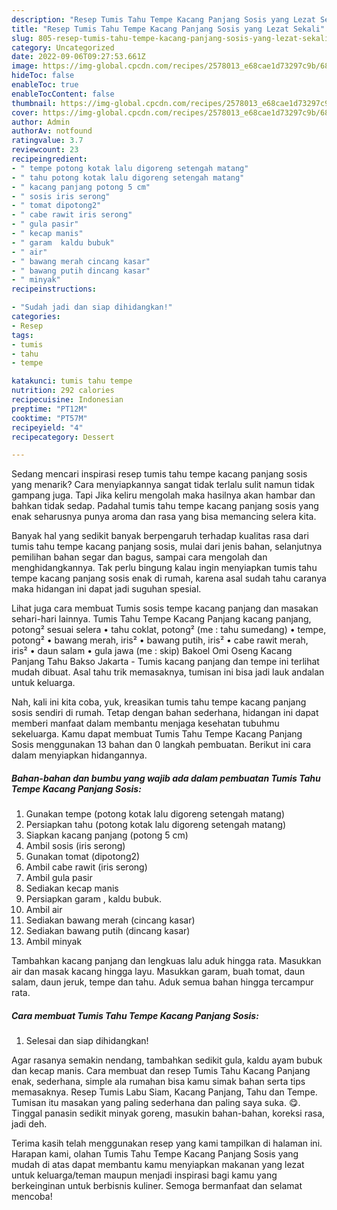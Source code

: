 ```yaml
---
description: "Resep Tumis Tahu Tempe Kacang Panjang Sosis yang Lezat Sekali"
title: "Resep Tumis Tahu Tempe Kacang Panjang Sosis yang Lezat Sekali"
slug: 805-resep-tumis-tahu-tempe-kacang-panjang-sosis-yang-lezat-sekali
category: Uncategorized
date: 2022-09-06T09:27:53.661Z
image: https://img-global.cpcdn.com/recipes/2578013_e68cae1d73297c9b/680x482cq70/tumis-tahu-tempe-kacang-panjang-sosis-foto-resep-utama.jpg
hideToc: false
enableToc: true
enableTocContent: false
thumbnail: https://img-global.cpcdn.com/recipes/2578013_e68cae1d73297c9b/680x482cq70/tumis-tahu-tempe-kacang-panjang-sosis-foto-resep-utama.jpg
cover: https://img-global.cpcdn.com/recipes/2578013_e68cae1d73297c9b/680x482cq70/tumis-tahu-tempe-kacang-panjang-sosis-foto-resep-utama.jpg
author: Admin
authorAv: notfound
ratingvalue: 3.7
reviewcount: 23
recipeingredient:
- " tempe potong kotak lalu digoreng setengah matang"
- " tahu potong kotak lalu digoreng setengah matang"
- " kacang panjang potong 5 cm"
- " sosis iris serong"
- " tomat dipotong2"
- " cabe rawit iris serong"
- " gula pasir"
- " kecap manis"
- " garam  kaldu bubuk"
- " air"
- " bawang merah cincang kasar"
- " bawang putih dincang kasar"
- " minyak"
recipeinstructions:

- "Sudah jadi dan siap dihidangkan!"
categories:
- Resep
tags:
- tumis
- tahu
- tempe

katakunci: tumis tahu tempe 
nutrition: 292 calories
recipecuisine: Indonesian
preptime: "PT12M"
cooktime: "PT57M"
recipeyield: "4"
recipecategory: Dessert

---
```



Sedang mencari inspirasi resep tumis tahu tempe kacang panjang sosis yang menarik? Cara menyiapkannya sangat tidak terlalu sulit namun tidak gampang juga. Tapi Jika keliru mengolah maka hasilnya akan hambar dan bahkan tidak sedap. Padahal tumis tahu tempe kacang panjang sosis yang enak seharusnya punya aroma dan rasa yang bisa memancing selera kita.


Banyak hal yang sedikit banyak berpengaruh terhadap kualitas rasa dari tumis tahu tempe kacang panjang sosis, mulai dari jenis bahan, selanjutnya pemilihan bahan segar dan bagus, sampai cara mengolah dan menghidangkannya. Tak perlu bingung kalau ingin menyiapkan tumis tahu tempe kacang panjang sosis enak di rumah, karena asal sudah tahu caranya maka hidangan ini dapat jadi suguhan spesial.

Lihat juga cara membuat Tumis sosis tempe kacang panjang dan masakan sehari-hari lainnya. Tumis Tahu Tempe Kacang Panjang kacang panjang, potong² sesuai selera • tahu coklat, potong² (me : tahu sumedang) • tempe, potong² • bawang merah, iris² • bawang putih, iris² • cabe rawit merah, iris² • daun salam • gula jawa (me : skip) Bakoel Omi Oseng Kacang Panjang Tahu Bakso Jakarta - Tumis kacang panjang dan tempe ini terlihat mudah dibuat. Asal tahu trik memasaknya, tumisan ini bisa jadi lauk andalan untuk keluarga.


Nah, kali ini kita coba, yuk, kreasikan tumis tahu tempe kacang panjang sosis sendiri di rumah. Tetap dengan bahan sederhana, hidangan ini dapat memberi manfaat dalam membantu menjaga kesehatan tubuhmu sekeluarga. Kamu dapat membuat Tumis Tahu Tempe Kacang Panjang Sosis menggunakan 13 bahan dan 0 langkah pembuatan. Berikut ini cara dalam menyiapkan hidangannya.

<!--inarticleads1-->

##### Bahan-bahan dan bumbu yang wajib ada dalam pembuatan Tumis Tahu Tempe Kacang Panjang Sosis:

1. Gunakan  tempe (potong kotak lalu digoreng setengah matang)
1. Persiapkan  tahu (potong kotak lalu digoreng setengah matang)
1. Siapkan  kacang panjang (potong 5 cm)
1. Ambil  sosis (iris serong)
1. Gunakan  tomat (dipotong2)
1. Ambil  cabe rawit (iris serong)
1. Ambil  gula pasir
1. Sediakan  kecap manis
1. Persiapkan  garam , kaldu bubuk.
1. Ambil  air
1. Sediakan  bawang merah (cincang kasar)
1. Sediakan  bawang putih (dincang kasar)
1. Ambil  minyak


Tambahkan kacang panjang dan lengkuas lalu aduk hingga rata. Masukkan air dan masak kacang hingga layu. Masukkan garam, buah tomat, daun salam, daun jeruk, tempe dan tahu. Aduk semua bahan hingga tercampur rata. 

<!--inarticleads2-->

##### Cara membuat Tumis Tahu Tempe Kacang Panjang Sosis:


1. Selesai dan siap dihidangkan!

Agar rasanya semakin nendang, tambahkan sedikit gula, kaldu ayam bubuk dan kecap manis. Cara membuat dan resep Tumis Tahu Kacang Panjang enak, sederhana, simple ala rumahan bisa kamu simak bahan serta tips memasaknya. Resep Tumis Labu Siam, Kacang Panjang, Tahu dan Tempe. Tumisan itu masakan yang paling sederhana dan paling saya suka. 😋. Tinggal panasin sedikit minyak goreng, masukin bahan-bahan, koreksi rasa, jadi deh. 

Terima kasih telah menggunakan resep yang kami tampilkan di halaman ini. Harapan kami, olahan Tumis Tahu Tempe Kacang Panjang Sosis yang mudah di atas dapat membantu kamu menyiapkan makanan yang lezat untuk keluarga/teman maupun menjadi inspirasi bagi kamu yang berkeinginan untuk berbisnis kuliner. Semoga bermanfaat dan selamat mencoba!
